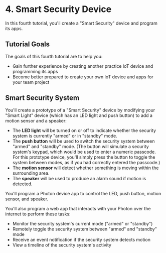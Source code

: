 # 4. Smart Security Device

In this fourth tutorial, you'll create a "Smart Security" device and program its apps.

## Tutorial Goals

The goals of this fourth tutorial are to help you:

* Gain further experience by creating another practice IoT device and programming its apps
* Become better prepared to create your own IoT device and apps for your team project

## Smart Security System

You'll create a prototype of a "Smart Security" device by modifying your "Smart Light" device \(which has an LED light and push button\) to add a motion sensor and a speaker:

* The **LED light** will be turned on or off to indicate whether the security system is currently "armed" or in "standby" mode.
* The **push button** will be used to switch the security system between "armed" and "standby" mode. \(The button will simulate a security system's keypad, which would be used to enter a numeric passcode. For this prototype device, you'll simply press the button to toggle the system between modes, as if you had correctly entered the passcode.\)
* The **motion sensor** will detect whether something is moving within the surrounding area.
* The **speaker** will be used to produce an alarm sound if motion is detected.

You'll program a Photon device app to control the LED, push button, motion sensor, and speaker.

You'll also program a web app that interacts with your Photon over the internet to perform these tasks:

* Monitor the security system's current mode \("armed" or "standby"\)
* Remotely toggle the security system between "armed" and "standby" mode
* Receive an event notification if the security system detects motion
* View a timeline of the security system's activity



